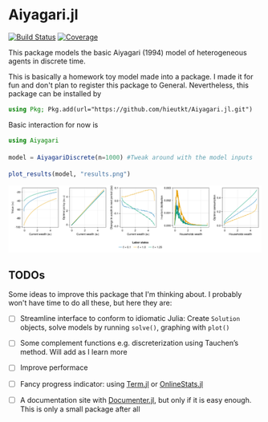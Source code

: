 # Aiyagari.jl

[![Build Status](https://github.com/hieutkt/Aiyagari.jl/actions/workflows/CI.yml/badge.svg?branch=main)](https://github.com/hieutkt/Aiyagari.jl/actions/workflows/CI.yml?query=branch%3Amain)
[![Coverage](https://codecov.io/gh/hieutkt/Aiyagari.jl/branch/main/graph/badge.svg)](https://codecov.io/gh/hieutkt/Aiyagari.jl)

This package models the basic Aiyagari (1994) model of heterogeneous agents in discrete time.

This is basically a homework toy model made into a package. 
I made it for fun and don't plan to register this package to General.
Nevertheless, this package can be installed by

``` julia
using Pkg; Pkg.add(url="https://github.com/hieutkt/Aiyagari.jl.git")
```

Basic interaction for now is

``` julia
using Aiyagari

model = AiyagariDiscrete(n=1000) #Tweak around with the model inputs

plot_results(model, "results.png")
```

![Sample results output](/figs/results.png)


## TODOs

Some ideas to improve this package that I'm thinking about.
I probably won't have time to do all these, but here they are:

- [ ] Streamline interface to conform to idiomatic Julia: Create `Solution` objects, solve models by running `solve()`, graphing with `plot()`
- [ ] Some complement functions e.g. discreterization using Tauchen’s method. Will add as I learn more
- [ ] Improve performace
- [ ] Fancy progress indicator: using [Term.jl](https://github.com/FedeClaudi/Term.jl) or [OnlineStats.jl](https://github.com/joshday/OnlineStats.jl)
- [ ] A documentation site with [Documenter.jl](https://documenter.juliadocs.org/stable/), but only if it is easy enough. This is only a small package after all


